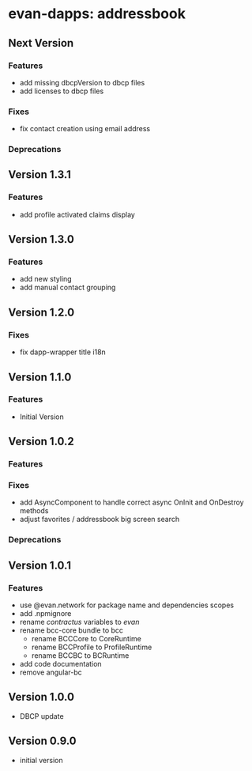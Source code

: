# evan-dapps: addressbook

## Next Version
### Features
- add missing dbcpVersion to dbcp files
- add licenses to dbcp files

### Fixes
- fix contact creation using email address

### Deprecations

## Version 1.3.1
### Features
- add profile activated claims display

## Version 1.3.0
### Features
- add new styling
- add manual contact grouping

## Version 1.2.0
### Fixes
- fix dapp-wrapper title i18n

## Version 1.1.0
### Features
- Initial Version

## Version 1.0.2
### Features
### Fixes
- add AsyncComponent to handle correct async OnInit and OnDestroy methods
- adjust favorites / addressbook big screen search

### Deprecations

## Version 1.0.1
### Features
- use @evan.network for package name and dependencies scopes
- add .npmignore
- rename *contractus* variables to *evan*
- rename bcc-core bundle to bcc
  - rename BCCCore to CoreRuntime
  - rename BCCProfile to ProfileRuntime
  - rename BCCBC to BCRuntime
- add code documentation
- remove angular-bc

## Version 1.0.0
- DBCP update

## Version 0.9.0
- initial version